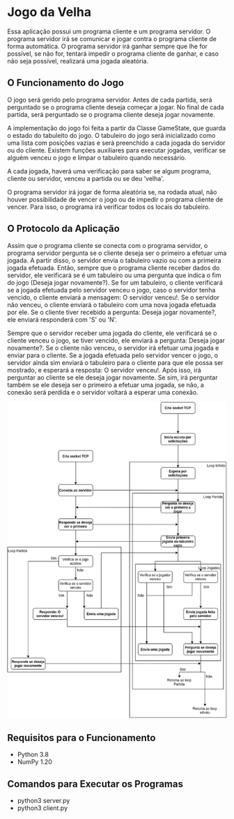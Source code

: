 # Jogo da Velha

Essa aplicação possui um programa cliente e um programa servidor. O programa servidor irá se comunicar e jogar contra o programa cliente de forma automática. O programa servidor irá ganhar sempre que lhe for possível, se não for, tentará impedir o programa cliente de ganhar, e caso não seja possível, realizará uma jogada aleatória.

## O Funcionamento do Jogo

O jogo será gerido pelo programa servidor. Antes de cada partida, será perguntado se o programa cliente deseja começar a jogar. No final de cada partida, será perguntado se o programa cliente deseja jogar novamente.

A implementação do jogo foi feita a partir da Classe GameState, que guarda o estado do tabuleito do jogo. O tabuleiro do jogo será inicializado como uma lista com posições vazias e será preenchido a cada jogada do servidor ou do cliente. Existem funções auxiliares para executar jogadas, verificar se alguém venceu o jogo e limpar o tabuleiro quando necessário.

A cada jogada, haverá uma verificação para saber se algum programa, cliente ou servidor, venceu a partida ou se deu 'velha'. 

O programa servidor irá jogar de forma aleatória se, na rodada atual, não houver possibilidade de vencer o jogo ou de impedir o programa cliente de vencer. Para isso, o programa irá verificar todos os locais do tabuleiro.

## O Protocolo da Aplicação

Assim que o programa cliente se conecta com o programa servidor, o programa servidor pergunta se o cliente deseja ser o primeiro a efetuar uma jogada. A partir disso, o servidor envia o tabuleiro vazio ou com a primeira jogada efetuada. Então, sempre que o programa cliente receber dados do servidor, ele verificará se é um tabuleiro ou uma pergunta que indica o fim do jogo (Deseja jogar novamente?). Se for um tabuleiro, o cliente verificará se a jogada efetuada pelo servidor venceu o jogo, caso o servidor tenha vencido, o cliente enviará a mensagem: O servidor venceu!. Se o servidor não venceu, o cliente enviará o tabuleiro com uma nova jogada efetuada por ele. Se o cliente tiver recebido a pergunta: Deseja jogar novamente?, ele enviará responderá com 'S' ou 'N'.

Sempre que o servidor receber uma jogada do cliente, ele verificará se o cliente venceu o jogo, se tiver vencido, ele enviará a pergunta: Deseja jogar novamente?. Se o cliente não venceu, o servidor irá efetuar uma jogada e enviar para o cliente. Se a jogada efetuada pelo servidor vencer o jogo, o servidor ainda sim enviará o tabuleiro para o cliente para que ele possa ser mostrado, e esperará a resposta: O servidor venceu!. Após isso, irá perguntar ao cliente se ele deseja jogar novamente. Se sim, irá perguntar também se ele deseja ser o primeiro a efetuar uma jogada, se não, a conexão será perdida e o servidor voltará a esperar uma conexão.

<img src="/protocolo.drawio.png" alt="Protocolo da aplicação"/>

## Requisitos para o Funcionamento

* Python 3.8
* NumPy 1.20

## Comandos para Executar os Programas

* python3 server.py
* python3 client.py
